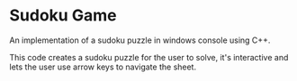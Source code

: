 # Sudoku Game
An implementation of a sudoku puzzle in windows console using C++.

This code creates a sudoku puzzle for the user to solve, it's interactive and lets the user use arrow keys to navigate the sheet.
